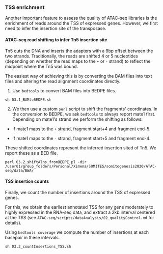 ### TSS enrichment 

Another important feature to assess the quality of ATAC-seq libraries is the enrichment of reads around the TSS of expressed genes. However, we first need to infer the insertion site of the transposase.

#### ATAC-seq read shifting to infer Tn5 insertion site

Tn5 cuts the DNA and inserts the adapters with a 9bp offset between the two strands. Traditionally, the reads are shifted 4 or 5 nucleotides (depending on whether the read maps to the `+` or `-` strand) to reflect the midpoint where the Tn5 was bound.

The easiest way of achieving this is by converting the BAM files into text files and altering the read alignment coordinates directly. 

1. Use `bedtools` to convert BAM files into BEDPE files. 

```{bash}
sh 03.1_BAMtoBEDPE.sh
```

2. We then use a custom `perl` script to shift the fragments' coordinates. In the conversion to BEDPE, we ask `bedtools` to always report mate1 first. Depending on mate1's strand we perform the shifting as follows:

- If mate1 maps to the `+` strand, fragment start+4 and fragment end-5.

- If mate1 maps to the `-` strand, fragment start+5 and fragment end-4.

These shifted coordinates represent the inferred insertion sited of Tn5. We report these as a BED file.

```{bash}
perl 03.2_shiftAlns_fromBEDPE.pl -dir /user01/group_folders/Personal/Ximena/SOMITES/somitogenesis2020/ATAC-seq/data/BWA/
```

#### TSS insertion counts

Finally, we count the number of insertions around the TSS of expressed genes. 

For this, we obtain the earliest annotated TSS for any gene moderately to highly expressed in the RNA-seq data, and extract a 2kb interval centered at the TSS (see `ATAC-seq/scripts/dataAnalysis/02_qualityControl.md` for details).

Using `bedtools coverage` we compute the number of insertions at each basepair in these intervals.

```{bash}
sh 03.3_countInsertions_TSS.sh
```
